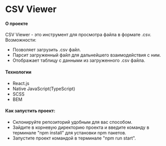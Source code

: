 # CSV Viewer
#### О проекте

CSV Viewer - это инструмент для просмотра файла в формате .csv. 
Возможности:
- Позволяет загрузить .csv файл.
- Парсит загруженный файл для дальнейшего взаимодействия с ним.
- Отображает таблицу с данными из загруженного .csv файла.

#### Технологии
- React.js
- Native JavaScript(TypeScript)
- SCSS
- BEM

#### Как запустить проект:
- Склонируйте репозиторий удобным для вас способом.
- Зайдите в корневую директорию проекта и введите команду в терминале "npm install" для установки npm пакетов.
- Запустите проект командой в терминале "npm run start".
